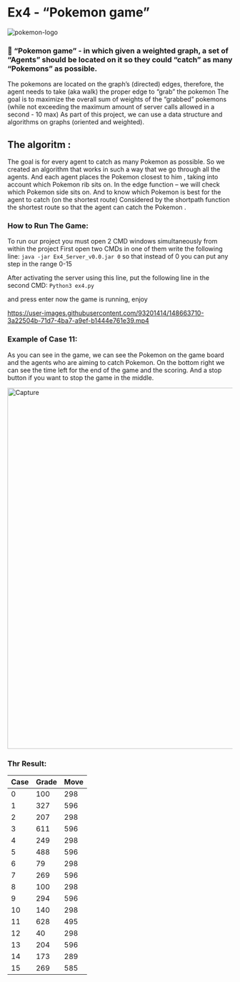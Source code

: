 # **Ex4** -  “Pokemon game”

![pokemon-logo](https://user-images.githubusercontent.com/93201414/148660272-da72a678-1964-4a83-8004-6bc1d0b8859d.jpeg)


### :pushpin:  “Pokemon game” -  in which given a weighted graph,  a set of “Agents” should be located on it so they could “catch” as many “Pokemons” as possible.
The pokemons are located on the graph’s (directed) edges, therefore, the agent needs to take (aka walk)  the proper edge to “grab” the pokemon
The goal is to maximize the overall sum of weights of the “grabbed” pokemons (while not exceeding the maximum amount of server calls allowed in a second - 10 max)
As part of this project, we can use a data structure and algorithms on graphs (oriented and weighted).

## The algoritm : 
The goal is for every agent to catch as many Pokemon as possible.
So we created an algorithm that works in such a way that we go through all the agents. 
And each agent places the Pokemon closest to him , taking into account which Pokemon rib sits on. 
In the edge function – we will check which Pokemon side sits on. 
And to know which Pokemon is best for the agent to catch (on the shortest route) 
Considered by the shortpath function the shortest route so that the agent can catch the Pokemon .


### How to Run The Game: 
To run our project you must open 2 CMD windows simultaneously from within the project 
First open two CMDs in one of them write the following line:
`java -jar Ex4_Server_v0.0.jar 0` so that instead of 0 you can put any step in the range 0-15

After activating the server using this line, put the following line in the second CMD:
`Python3 ex4.py`

 and press enter now the game is running, enjoy
 
 https://user-images.githubusercontent.com/93201414/148663710-3a22504b-71d7-4ba7-a9ef-b1444e761e39.mp4

### Example of Case 11: 
As you can see in the game, we can see the Pokemon on the game board and the agents who are aiming to catch Pokemon. 
On the bottom right we can see the time left for the end of the game and the scoring.
And a stop button if you want to stop the game in the middle. 

<img width="809" alt="Capture" src="https://user-images.githubusercontent.com/93201414/148661054-e71bb830-b930-47e6-81e8-ef6865ee0e67.PNG">


### Thr Result:

| Case | Grade | Move | 
| ------- | ------- | ------- | 
| 0 | 100 | 298 |
| 1 | 327 | 596 |
| 2 | 207 | 298 |
| 3 | 611 | 596 |
| 4 | 249 | 298 |
| 5 | 488 | 596 |
| 6 | 79 | 298 |
| 7 | 269 | 596 |
| 8 | 100 | 298 |
| 9 | 294 | 596 |
| 10 | 140 | 298 |
| 11 | 628 | 495 |
| 12 | 40 | 298 |
| 13 | 204 | 596 |
| 14 | 173 | 289 |
| 15 | 269 | 585 |

